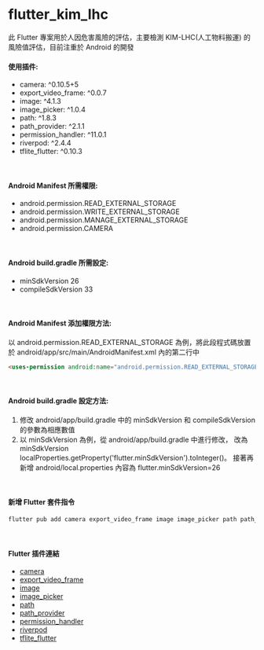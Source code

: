 # flutter_kim_lhc

此 Flutter 專案用於人因危害風險的評估，主要檢測 KIM-LHC(人工物料搬運) 的風險值評估，目前注重於 Android 的開發
<br>

#### 使用插件:
* camera: ^0.10.5+5
* export_video_frame: ^0.0.7
* image: ^4.1.3
* image_picker: ^1.0.4
* path: ^1.8.3
* path_provider: ^2.1.1
* permission_handler: ^11.0.1
* riverpod: ^2.4.4
* tflite_flutter: ^0.10.3
<br>

#### Android Manifest 所需權限:
* android.permission.READ_EXTERNAL_STORAGE
* android.permission.WRITE_EXTERNAL_STORAGE
* android.permission.MANAGE_EXTERNAL_STORAGE
* android.permission.CAMERA
<br>

#### Android build.gradle 所需設定:
* minSdkVersion 26
* compileSdkVersion 33
<br>

#### Android Manifest 添加權限方法:
以 android.permission.READ_EXTERNAL_STORAGE 為例，將此段程式碼放置於 android/app/src/main/AndroidManifest.xml 內的第二行中
```html
<uses-permission android:name="android.permission.READ_EXTERNAL_STORAGE" />
```
<br>

#### Android build.gradle 設定方法:
1. 修改 android/app/build.gradle 中的 minSdkVersion 和 compileSdkVersion 的參數為相應數值
2. 以 minSdkVersion 為例，從 android/app/build.gradle 中進行修改，
   改為 minSdkVersion localProperties.getProperty('flutter.minSdkVersion').toInteger()。
   接著再新增 android/local.properties 內容為 flutter.minSdkVersion=26
<br>

#### 新增 Flutter 套件指令
```bat
flutter pub add camera export_video_frame image image_picker path path_provider permission_handler riverpod tflite_flutter
```
<br>

#### Flutter 插件連結
* [camera](https://pub.dev/packages/camera)
* [export_video_frame](https://pub.dev/packages/export_video_frame)
* [image](https://pub.dev/packages/image)
* [image_picker](https://pub.dev/packages/image_picker)
* [path](https://pub.dev/packages/path)
* [path_provider](https://pub.dev/packages/path_provider)
* [permission_handler](https://pub.dev/packages/permission_handler)
* [riverpod](https://pub.dev/packages/riverpod)
* [tflite_flutter](https://pub.dev/packages/tflite_flutter)